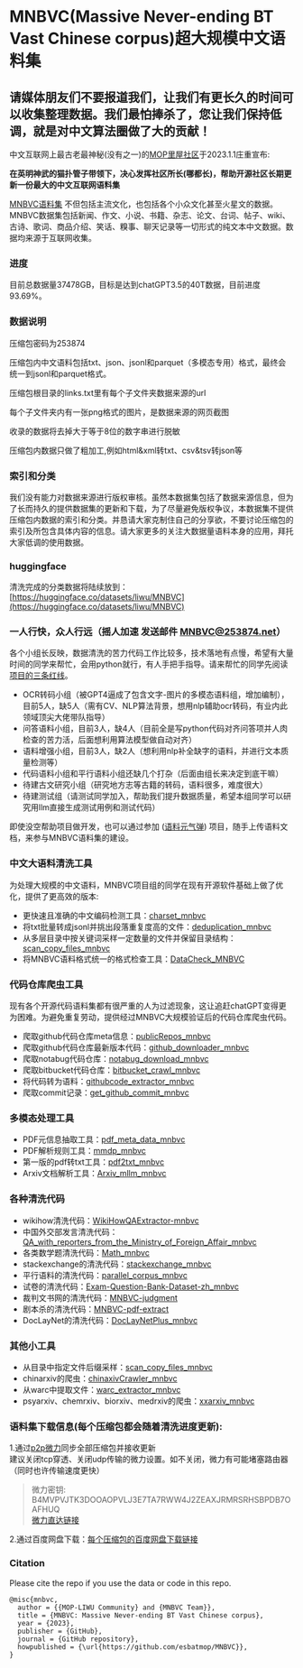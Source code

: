 # MNBVC(Massive Never-ending BT Vast Chinese corpus)超大规模中文语料集

## 请媒体朋友们不要报道我们，让我们有更长久的时间可以收集整理数据。我们最怕捧杀了，您让我们保持低调，就是对中文算法圈做了大的贡献！

中文互联网上最古老最神秘(没有之一)的[MOP里屋社区](http://mnbvc.253874.net/)于2023.1.1庄重宣布:

**在英明神武的猫扑管子带领下，决心发挥社区所长(哪都长)，帮助开源社区长期更新一份最大的中文互联网语料集**

[MNBVC语料集](https://wiki.mnbvc.org) 不但包括主流文化，也包括各个小众文化甚至火星文的数据。MNBVC数据集包括新闻、作文、小说、书籍、杂志、论文、台词、帖子、wiki、古诗、歌词、商品介绍、笑话、糗事、聊天记录等一切形式的纯文本中文数据。数据均来源于互联网收集。

### 进度

目前总数据量37478GB，目标是达到chatGPT3.5的40T数据，目前进度93.69%。  

### 数据说明
压缩包密码为253874

压缩包内中文语料包括txt、json、jsonl和parquet（多模态专用）格式，最终会统一到jsonl和parquet格式。

压缩包根目录的links.txt里有每个子文件夹数据来源的url

每个子文件夹内有一张png格式的图片，是数据来源的网页截图

收录的数据将去掉大于等于8位的数字串进行脱敏

压缩包内数据只做了粗加工,例如html&xml转txt、csv&tsv转json等

### 索引和分类

我们没有能力对数据来源进行版权审核。虽然本数据集包括了数据来源信息，但为了长而持久的提供数据集的更新和下载，为了尽量避免版权争议，本数据集不提供压缩包内数据的索引和分类。并恳请大家克制住自己的分享欲，不要讨论压缩包的索引及所包含具体内容的信息。请大家更多的关注大数据量语料本身的应用，拜托大家低调的使用数据。

### huggingface

清洗完成的分类数据将陆续放到：[https://huggingface.co/datasets/liwu/MNBVC](https://huggingface.co/datasets/liwu/MNBVC)

### 一人行快，众人行远（摇人加速 发送邮件 MNBVC@253874.net）

各个小组长反映，数据清洗的苦力代码工作比较多，技术落地有点慢，希望有大量时间的同学来帮忙，会用python就行，有人手把手指导。请来帮忙的同学先阅读[项目的三条红线](https://wiki.mnbvc.org/doku.php/xmhx)。

 + OCR转码小组（被GPT4逼成了包含文字-图片的多模态语料组，增加编制），目前5人，缺5人（需有CV、NLP算法背景，想用nlp辅助ocr转码，有业内此领域顶尖大佬带队指导）
 + 问答语料小组，目前3人，缺4人（目前全是写python代码对齐问答项并人肉检查的苦力活，后面想利用算法模型做自动对齐）
 + 语料增强小组，目前3人，缺2人（想利用nlp补全缺字的语料，并进行文本质量检测等）
 + 代码语料小组和平行语料小组还缺几个打杂（后面由组长来决定到底干嘛）
 + 待建古文研究小组（研究地方志等古籍的转码，语料很多，难度很大）
 + 待建测试组（请测试同学加入，帮助我们提升数据质量，希望本组同学可以研究用llm直接生成测试用例和测试代码）

即使没空帮助项目做开发，也可以通过参加 ([语料元气弹](https://mnbvc.253874.net/upload/form.htm)) 项目，随手上传语料文档，来参与MNBVC语料集的建设。

### 中文大语料清洗工具

为处理大规模的中文语料，MNBVC项目组的同学在现有开源软件基础上做了优化，提供了更高效的版本:  

 + 更快速且准确的中文编码检测工具：[charset_mnbvc](https://github.com/alanshi/charset_mnbvc)    
 + 将txt批量转成jsonl并挑出段落重复度高的文件：[deduplication_mnbvc](https://github.com/aplmikex/deduplication_mnbvc)   
 + 从多层目录中按关键词采样一定数量的文件并保留目录结构：[scan_copy_files_mnbvc](https://github.com/wanng-ide/scan_copy_files_mnbvc)   
 + 将MNBVC语料格式统一的格式检查工具：[DataCheck_MNBVC](https://github.com/X94521/DataCheck_MNBVC)

### 代码仓库爬虫工具

现有各个开源代码语料集都有很严重的人为过滤现象，这让追赶chatGPT变得更为困难。为避免重复劳动，提供经过MNBVC大规模验证后的代码仓库爬虫代码。

 + 爬取github代码仓库meta信息：[publicRepos_mnbvc](https://github.com/washing1127/publicRepos_mnbvc)
 + 爬取github代码仓库最新版本代码：[github_downloader_mnbvc](https://github.com/imgingroot/github_downloader_mnbvc)
 + 爬取notabug代码仓库：[notabug_download_mnbvc](https://github.com/gezi2333/notabug_download_mnbvc)
 + 爬取bitbucket代码仓库：[bitbucket_crawl_mnbvc](https://github.com/chenzhwsysu57/bitbucket_crawl_mnbvc)
 + 将代码转为语料：[githubcode_extractor_mnbvc](https://github.com/LinnaWang76/githubcode_extractor_mnbvc)
 + 爬取commit记录：[get_github_commit_mnbvc](https://github.com/ppmmaiwo/get_github_commit_mnbvc)

### 多模态处理工具
 + PDF元信息抽取工具：[pdf_meta_data_mnbvc](https://github.com/MIracleyin/pdf_meta_data_mnbvc)       
 + PDF解析规则工具：[mmdp_mnbvc](https://github.com/MIracleyin/mmdp_mnbvc)
 + 第一版的pdf转txt工具：[pdf2txt_mnbvc](https://github.com/jayhenry/pdf2txt_mnbvc) 
 + Arxiv文档解析工具：[Arxiv_mllm_mnbvc](https://github.com/flychen59/Arxiv_mllm_mnbvc) 

### 各种清洗代码
 + wikihow清洗代码：[WikiHowQAExtractor-mnbvc](https://github.com/wanicca/WikiHowQAExtractor-mnbvc)  
 + 中国外交部发言清洗代码：[QA_with_reporters_from_the_Ministry_of_Foreign_Affair_mnbvc](https://github.com/UnstoppableCurry/QA_with_reporters_from_the_Ministry_of_Foreign_Affair_mnbvc)    
 + 各类数学题清洗代码：[Math_mnbvc](https://github.com/X94521/Math_mnbvc)   
 + stackexchange的清洗代码：[stackexchange_mnbvc](https://github.com/livehl/stackexchange_mnbvc)
 + 平行语料的清洗代码：[parallel_corpus_mnbvc](https://github.com/liyongsea/parallel_corpus_mnbvc)  
 + 试卷的清洗代码：[Exam-Question-Bank-Dataset-zh_mnbvc](https://github.com/UnstoppableCurry/Exam-Question-Bank-Dataset-zh_mnbvc)
 + 裁判文书网的清洗代码：[MNBVC-judgment](https://github.com/wormtooth/MNBVC-judgment)
 + 剧本杀的清洗代码：[MNBVC-pdf-extract](https://github.com/459737087/MNBVC-pdf-extract/)
 + DocLayNet的清洗代码：[DocLayNetPlus_mnbvc](https://github.com/luigide2020/DocLayNetPlus_mnbvc)

### 其他小工具
 + 从目录中指定文件后缀采样：[scan_copy_files_mnbvc](https://github.com/wanng-ide/scan_copy_files_mnbvc)
 + chinarxiv的爬虫：[chinaxivCrawler_mnbvc](https://github.com/wyzhangyuhan/chinaxivCrawler_mnbvc)
 + 从warc中提取文件：[warc_extractor_mnbvc](https://github.com/akira-l/warc_extractor_mnbvc)
 + psyarxiv、chemrxiv、biorxiv、medrxiv的爬虫：[xxarxiv_mnbvc](https://github.com/isLinXu/xxarxiv_mnbvc)
 
### 语料集下载信息(每个压缩包都会随着清洗进度更新):

1.通过[p2p微力](http://www.verysync.com/manual/)同步全部压缩包并接收更新    
建议关闭tcp穿透、关闭udp传输的微力设置。如不关闭，微力有可能堵塞路由器（同时也许传输速度更快）    
>微力密钥: B4MVPVJTK3DOOAOPVLJ3E7TA7RWW4J2ZEAXJRMRSRHSBPDB7OAFHUQ    
>[微力直达链接](https://link.verysync.com/#f=MNBVC%40xclimbing&sz=105E4&k=P4AJDJXHY3RCCOCDJZX3S7HO7FKK4X2NSOLXFAFGFVGPDRP7COTVIE&d=SJZHVB7GAZZLS2ZN43D3NNEBHPMU&t=1&tm=1676793101554&v=v2.16.0&a=1
)

2.通过百度网盘下载：[每个压缩包的百度网盘下载链接](dupan/README.md)

### Citation

Please cite the repo if you use the data or code in this repo.

```
@misc{mnbvc,
  author = {{MOP-LIWU Community} and {MNBVC Team}},
  title = {MNBVC: Massive Never-ending BT Vast Chinese corpus},
  year = {2023},
  publisher = {GitHub},
  journal = {GitHub repository},
  howpublished = {\url{https://github.com/esbatmop/MNBVC}},
}
```
